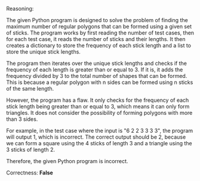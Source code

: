 Reasoning:

The given Python program is designed to solve the problem of finding the maximum number of regular polygons that can be formed using a given set of sticks. The program works by first reading the number of test cases, then for each test case, it reads the number of sticks and their lengths. It then creates a dictionary to store the frequency of each stick length and a list to store the unique stick lengths.

The program then iterates over the unique stick lengths and checks if the frequency of each length is greater than or equal to 3. If it is, it adds the frequency divided by 3 to the total number of shapes that can be formed. This is because a regular polygon with n sides can be formed using n sticks of the same length.

However, the program has a flaw. It only checks for the frequency of each stick length being greater than or equal to 3, which means it can only form triangles. It does not consider the possibility of forming polygons with more than 3 sides.

For example, in the test case where the input is "6 2 2 3 3 3 3", the program will output 1, which is incorrect. The correct output should be 2, because we can form a square using the 4 sticks of length 3 and a triangle using the 3 sticks of length 2.

Therefore, the given Python program is incorrect.

Correctness: **False**